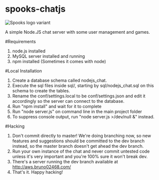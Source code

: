 spooks-chatjs
================

![Spooks logo variant](http://i.imgur.com/gs3iohM.jpg "Spooks logo")

A simple Node.JS chat server with some user management and games.

#Requirements
1. node.js installed
2. MySQL server installed and running
3. npm installed (Sometimes it comes with node)

#Local Installation
1. Create a database schema called nodejs_chat.
2. Execute the sql files inside sql/, starting by sql/nodejs_chat.sql on this schema to create the tables.
3. Rename the conf/settings.local to be conf/settings.json and edit it accordingly so the server can connect to the database.
4. Run "npm install" and wait for it to complete
4. Run "node server.js" on command line in the main project folder
5. To suppress console output, run "node server.js >/dev/null &" instead.

#Hacking
1. Don't commit directly to master! We're doing branching now, so new features and suggestions should be committed to the dev branch instead, so the master branch doesn't get ahead the dev branch.
2. Run your own instance of the chat and never commit untested code unless it's very important and you're 100% sure it won't break dev.
3. There's a server running the dev branch available at http://aws.bruno02468.com/
4. That's it. Happy hacking!
